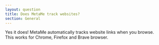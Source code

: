```yaml
---
layout: question
title: Does MetaMe track websites?
section: General
---
```


Yes it does! MetaMe automatically tracks website links when you browse. This works for Chrome, Firefox and Brave browser.